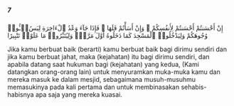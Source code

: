 ##### 7

<span class="ayah">إِنْ أَحْسَنتُمْ أَحْسَنتُمْ لِأَنفُسِكُمْ ۖ وَإِنْ أَسَأْتُمْ فَلَهَا ۚ فَإِذَا جَآءَ وَعْدُ ٱلْءَاخِرَةِ لِيَسُۥٓـُٔوا۟ وُجُوهَكُمْ وَلِيَدْخُلُوا۟ ٱلْمَسْجِدَ كَمَا دَخَلُوهُ أَوَّلَ مَرَّةٍۢ وَلِيُتَبِّرُوا۟ مَا عَلَوْا۟ تَتْبِيرًا</span>

<span class="ayah_translation">Jika kamu berbuat baik (berarti) kamu berbuat baik bagi dirimu sendiri dan jika kamu berbuat jahat, maka (kejahatan) itu bagi dirimu sendiri, dan apabila datang saat hukuman bagi (kejahatan) yang kedua, (Kami datangkan orang-orang lain) untuk menyuramkan muka-muka kamu dan mereka masuk ke dalam mesjid, sebagaimana musuh-musuhmu memasukinya pada kali pertama dan untuk membinasakan sehabis-habisnya apa saja yang mereka kuasai.</span>
